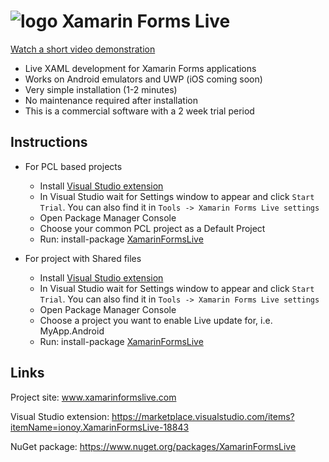 # ![logo](http://xamarinformslive.com/favicon-32x32.png) Xamarin Forms Live

[Watch a short video demonstration](https://vimeo.com/220310011)

* Live XAML development for Xamarin Forms applications
* Works on Android emulators and UWP (iOS coming soon)
* Very simple installation (1-2 minutes)
* No maintenance required after installation
* This is a commercial software with a 2 week trial period

## Instructions

* For PCL based projects
  * Install [Visual Studio extension](https://marketplace.visualstudio.com/items?itemName=ionoy.XamarinFormsLive-18843)
  * In Visual Studio wait for Settings window to appear and click `Start Trial`. You can also find it in `Tools -> Xamarin Forms Live settings`
  * Open Package Manager Console
  * Choose your common PCL project as a Default Project  
  * Run: install-package [XamarinFormsLive](https://www.nuget.org/packages/XamarinFormsLive)
  
* For project with Shared files
  * Install [Visual Studio extension](https://marketplace.visualstudio.com/items?itemName=ionoy.XamarinFormsLive-18843)
  * In Visual Studio wait for Settings window to appear and click `Start Trial`. You can also find it in `Tools -> Xamarin Forms Live settings`
  * Open Package Manager Console
  * Choose a project you want to enable Live update for, i.e. MyApp.Android
  * Run: install-package [XamarinFormsLive](https://www.nuget.org/packages/XamarinFormsLive)
  
## Links

Project site: www.xamarinformslive.com

Visual Studio extension: https://marketplace.visualstudio.com/items?itemName=ionoy.XamarinFormsLive-18843

NuGet package: https://www.nuget.org/packages/XamarinFormsLive
